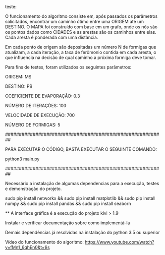 teste: 

O funcionamento do algoritmo consiste em, após passados os parâmetros solicitados, encontrar um caminho ótimo entre uma ORIGEM até um DESTINO. O MAPA foi construído com base em um grafo, onde os nós são os pontos dados como CIDADES e as arestas são os caminhos entre elas. Cada aresta é ponderada com uma distância.

Em cada ponto de origem são depositadas um número N de formigas que atualizam, a cada iteração, a taxa de ferômonio contida em cada aresta, o que influencia na decisão de qual caminho a próxima formiga deve tomar.

Para fins de testes, foram utilizados os seguintes parâmetros:

ORIGEM: MS

DESTINO: PB

COEFICIENTE DE EVAPORAÇÃO: 0.3

NÚMERO DE ITERAÇÕES: 100

VELOCIDADE DE EXECUÇÃO: 700

NÚMERO DE FORMIGAS: 5

##########################################################

PARA EXECUTAR O CÓDIGO, BASTA EXECUTAR O SEGUINTE COMANDO:

python3 main.py

##########################################################

Necessário a instalação de algumas dependencias para a execução, testes e demonstração do projeto.

sudo pip install networkx && sudo pip install matplotlib && sudo pip install numpy && sudo pip install pandas && sudo pip install seaborn

** A interface gráfica é a execução do projeto kivi > 1.9

Instalar e verificar documentação sobre como implementá-la

Demais dependências já resolvidas na instalação do python 3.5 ou superior

Vídeo do funcionamento do algoritmo: https://www.youtube.com/watch?v=fMn1_6qhEn0&t=9s

